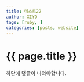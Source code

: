 ```yaml
---
title: 테스트22
author: XIYO
tags: [ruby, ]
categories: [posts, website]
---
```

# {{ page.title }}

하단에 댓글이 나와야합니다.